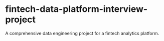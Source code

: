 # fintech-data-platform-interview-project
A comprehensive data engineering project for a fintech analytics platform. 
